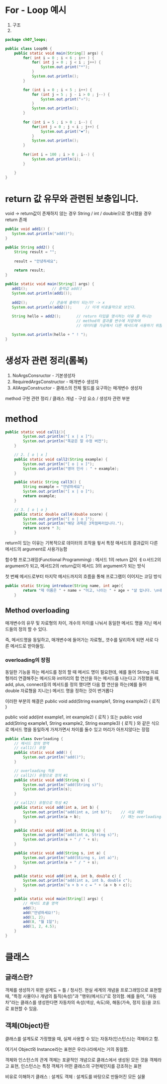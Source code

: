 # For - Loop 예시
1. 구조
2.
```java
package ch07_loops;

public class Loop06 {
    public static void main(String[] args) {
        for( int i = 0 ; i < 6 ; i++ ) {
            for( int j = 0 ; j < i ; j++) {
                System.out.print("*");
            }
            System.out.println();
        }

        for (int i = 0 ; i < 5 ; i++) {
            for (int j = 5 ; j - i > 0 ; j--) {
                System.out.print("⭐");
            }
            System.out.println();
        }
        
        for (int i = 5 ; i > 0 ; i--) {
            for(int j = 0 ; j < i ; j++) {
                System.out.print("❤️");
            }
            System.out.println();
        }
        
        for(int i = 100 ; i > 0 ; i--) {
            System.out.println(i);
        }

    }
}
```
# return 값 유무와 관련된 보충입니다.

void -> return값이 존재하지 않는 경우
String / int / double으로 명시했을 경우 return 존재

```java
public void add1() {
   System.out.println("add()");
}

public String add2() {
    String result = "";
    
    result = "안녕하세요";
    
    return result;
}

public static void main(String[] args) {
   add1();           // 출력값 add()
   System.out.println(add1());
   
   add2();          // 콘솔에 출력이 되는가? -> x
   System.out.println(add2());      // 이게 비효율적으로 보인다.
   
   String hello = add2();       // return 타입을 명시하는 이유 중 하나는
                                // method의 결과를 변수에 저장하여
                                // 데이터를 가공해서 다른 메서드에 사용하기 위함

   System.out.println(hello + " ! ");
}

```

# 생성자 관련 정리(롬복)
1. NoArgsConsructor - 기본생성자
2. RequiredArgsConstructor - 매개변수 생성자
3. AllArgsConstructor - 클래스의 전체 필드를 요구하는 매개변수 생성자

method 구현 관련 정리 / 클래스 개념 - 구성 요소 / 생성자 관련 부분

# method

```java
public static void call1(){
        System.out.println("[ x | x ]");
        System.out.println("똑같은 말 수정 버전");
    }

    // 2. [ o | x ]
    public static void call2(String example) {
        System.out.println("[ o | x ]");
        System.out.println("영어 인사 : " + example);
    }

    public static String call3() {
        String example = "안녕하세요";
        System.out.println("[ x | o ]");
        return example;
    }

    // 3. [ o | o }
    public static double call4(double score) {
        System.out.println("[ o | o ]");
        System.out.println("해당 과목은 3학점짜리입니다.");
        return score * 3;
    }
```
return이 있는 이유는 기복적으로 데이터의 조작을 윟서
특정 매서드의 결과값이 다른 메서드의 argument로 사용가능함

함수형 프로그래밍(Functional Programming) :
메서드 1의 return 값이 ㅔㅁ서드2의 argument가 되고, 메서드2의 return값이
메서드 3의 argument가 되는 방식

첫 번째 메서드로부터 마지막 메서드까지의 흐름을 통해 프로그램이 이어지는 코딩 방식
```java
public static String introduce(String name, int age){
        return "제 이름은 " + name + "이고, 나이는 " + age + "살 입니다. \n내년에는 " + (age + 1) + "살이 됩니다.";
    }
```
## Method overloading
매개변수의 유무 및 자료형의 차이, 개수의 차이를 나눠서
동일한 메서드 명을 지닌 메서드들의 정의 할 수 있다.

즉, 메서드명을 동일하고, 매개변수에 들어가는 자료형,, 갯수를
달리하게 되면 서로 다른 메서드로 받아들임.

### overloading의 장점
동일한 기능을 하는 메서드를 정의 할 때 메서드 명이 필요한데,
예를 들어 String 자료형끼리 연결해주는 메서드와
int끼리의 합 연산을 하는 메서드를 나눈다고 가정했을 때,
add,
plus,
connect등의 메서드를 정의 했다면
다음 합 연산을 하는(예를 들어 double 자료형을 지니는) 메서드 명을 정하는 것이 번거롭다

이러한 부분의 해결은
public void add(String example1, String example2) {
   로직
}

public void add(int example1, int example2) {
   로직
}
또는
public void add(String example1, String example2, String example3) {
   로직
}
와 같은 식으로 메서드 명을 동일하게 가져가면서 차이를 둘수 있고 머리가 아프지않다는 장점

```java
public class Overloading {
    // 메서드 정의 영역
    // call1() 유형
    public static void add() {
        System.out.println("add()");
    }

    // overloading 적용
    // call2() 유형으로 정의 #1
    public static void add(String s) {
        System.out.println("add(String s)");
        System.out.println(s);
    }

    // call2() 유형으로 작성 #2
    public static void add(int a, int b) {
        System.out.println("add(int a, int b)");    // 사실 얘랑
        System.out.println(a + b);                  // 얘는 overloading의 결과물이겠네요
    }

    public static void add(int a, String s) {
        System.out.println("add(int a, String s)");
        System.out.println(a + " / " + s);
    }

    public static void add(String s, int a) {
        System.out.println("add(Stirng s, int a)");
        System.out.println(a + " / " + s);
    }

    public static void add(int a, int b, double c) {
        System.out.println("add(int a, int b, double c");
        System.out.println("a + b + c = " + (a + b + c));
    }

    public static void main(String[] args) {
        // 메서드 호출 영역
        add();
        add("안녕하세요!");
        add(1, 2);
        add(8, "월 1일");
        add(1, 2, 4.5);
    }
}
```

# 클래스
## 글래스란?
객체를 생성하기 위한 설계도 = 틀 / 청사진.
현실 세계의 개념을 프로그래밍으로 표현할 때,
"특정 사물이나 개념의 틀직(속성)"과 "행위(메서드)"로 정의함.
예를 들어,
"자동차"라는 클래스를 생성한다면 자동차의 속성(색상, 속도)와,
해동(가속, 정지 등)을 코드로 표현할 수 있음.

## 객체(Object)란
클래스를 설계도로 가정했을 때, 실제 사용할 수 있는 자동차(인스턴스)는 객체라고 함.

여기서 Object와 Instance라는 표현은 우리나라에서는 거의 동일함.

객체와 인스턴스의 관계
  객체는 포괄적인 개념으로 클래스에서 생성된 모든 것을 객체라고 표현,
  인스턴스는 특정 객체가 어떤 클래스의 구현체인지를 강조하는 표현

비유로 이해하기
  클래스 : 설계도
  객체 : 설계도를 바탕으로 만들어진 모든 실물
  


